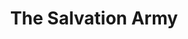 ---
title: "The Salvation Army"
url: /new-london/the-salvation-army-governor-winthrop-boulevard/
shop: Gebrauchtwaren
---